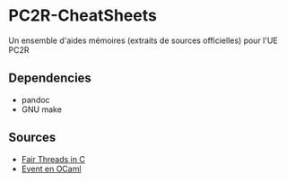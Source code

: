 # PC2R-CheatSheets
Un ensemble d'aides mémoires (extraits de sources officielles) pour l'UE PC2R

## Dependencies
* pandoc
* GNU make

## Sources
* [Fair Threads in C](https://www-sop.inria.fr/meije/rp/FairThreads/FTC/documentation/ft.html)
* [Event en OCaml](https://caml.inria.fr/pub/docs/manual-ocaml/libref/Event.html)
